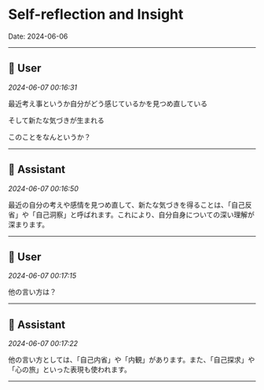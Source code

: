 # Self-reflection and Insight

Date: 2024-06-06

---

## 👤 User
*2024-06-07 00:16:31*

最近考え事というか自分がどう感じているかを見つめ直している

そして新たな気づきが生まれる

このことをなんというか？

---

## 🤖 Assistant
*2024-06-07 00:16:50*

最近の自分の考えや感情を見つめ直して、新たな気づきを得ることは、「自己反省」や「自己洞察」と呼ばれます。これにより、自分自身についての深い理解が深まります。

---

## 👤 User
*2024-06-07 00:17:15*

他の言い方は？

---

## 🤖 Assistant
*2024-06-07 00:17:22*

他の言い方としては、「自己内省」や「内観」があります。また、「自己探求」や「心の旅」といった表現も使われます。

---
